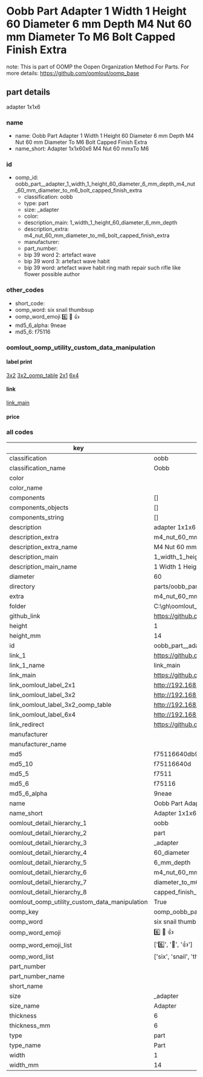 # Oobb Part  Adapter 1 Width 1 Height 60 Diameter 6 mm Depth M4 Nut 60 mm Diameter To M6 Bolt Capped Finish Extra  

note: This is part of OOMP the Oopen Organization Method For Parts. For more details: https://github.com/oomlout/oomp_base

##  part details
  



 adapter 1x1x6



### name
* name: Oobb Part  Adapter 1 Width 1 Height 60 Diameter 6 mm Depth M4 Nut 60 mm Diameter To M6 Bolt Capped Finish Extra
* name_short: Adapter 1x1x60x6 M4 Nut 60 mmxTo M6
### id
* oomp_id: oobb_part__adapter_1_width_1_height_60_diameter_6_mm_depth_m4_nut_60_mm_diameter_to_m6_bolt_capped_finish_extra
  * classification: oobb
  * type: part
  * size: _adapter
  * color: 
  * description_main: 1_width_1_height_60_diameter_6_mm_depth
  * description_extra: m4_nut_60_mm_diameter_to_m6_bolt_capped_finish_extra
  * manufacturer: 
  * part_number: 
  * bip 39 word 2: artefact wave
  * bip 39 word 3: artefact wave habit
  * bip 39 word: artefact wave habit ring math repair such rifle like flower possible author

### other_codes
* short_code: 
* oomp_word: six snail thumbsup
* oomp_word_emoji :six: :snail: :thumbsup:
* md5_6_alpha: 9neae
* md5_6: f75116






### oomlout_oomp_utility_custom_data_manipulation
#### label print
[3x2](http://192.168.1.245:1112/?label=oomp%209neae)
[3x2_oomp_table](http://192.168.1.108:1112/?label=oomp%209neae)
[2x1](http://192.168.1.242:1112/?label=oomp%209neae)
[6x4](http://192.168.1.55:1112/?label=oomp%209neae)    

#### link

[link_main](https://github.com/oomlout/oomlout_oobb_version_4_generated_parts/tree/main/navigation_oomp/oobb/part/_adapter/1_width_1_height_60_diameter_6_mm_depth/m4_nut_60_mm_diameter_to_m6_bolt_capped_finish_extra/part)                              

#### price







### all codes 
| key | value |  
| --- | --- |  
| classification | oobb |  
| classification_name | Oobb |  
| color |  |  
| color_name |  |  
| components | [] |  
| components_objects | [] |  
| components_string | [] |  
| description |  adapter 1x1x6 |  
| description_extra | m4_nut_60_mm_diameter_to_m6_bolt_capped_finish_extra |  
| description_extra_name | M4 Nut 60 mm Diameter To M6 Bolt Capped Finish Extra |  
| description_main | 1_width_1_height_60_diameter_6_mm_depth |  
| description_main_name | 1 Width 1 Height 60 Diameter 6 mm Depth |  
| diameter | 60 |  
| directory | parts/oobb_part__adapter_1_width_1_height_60_diameter_6_mm_depth_m4_nut_60_mm_diameter_to_m6_bolt_capped_finish_extra |  
| extra | m4_nut_60_mm_diameter_to_m6_bolt_capped_finish |  
| folder | C:\gh\oomlout_oobb_version_4_generated_parts\parts\oobb_part__adapter_1_width_1_height_60_diameter_6_mm_depth_m4_nut_60_mm_diameter_to_m6_bolt_capped_finish_extra |  
| github_link | https://github.com/oomlout/oomlout_oomp_part_src/tree/main/parts/oobb_part__adapter_1_width_1_height_60_diameter_6_mm_depth_m4_nut_60_mm_diameter_to_m6_bolt_capped_finish_extra |  
| height | 1 |  
| height_mm | 14 |  
| id | oobb_part__adapter_1_width_1_height_60_diameter_6_mm_depth_m4_nut_60_mm_diameter_to_m6_bolt_capped_finish_extra |  
| link_1 | https://github.com/oomlout/oomlout_oobb_version_4_generated_parts/tree/main/navigation_oomp/oobb/part/_adapter/1_width_1_height_60_diameter_6_mm_depth/m4_nut_60_mm_diameter_to_m6_bolt_capped_finish_extra/part |  
| link_1_name | link_main |  
| link_main | https://github.com/oomlout/oomlout_oobb_version_4_generated_parts/tree/main/navigation_oomp/oobb/part/_adapter/1_width_1_height_60_diameter_6_mm_depth/m4_nut_60_mm_diameter_to_m6_bolt_capped_finish_extra/part |  
| link_oomlout_label_2x1 | http://192.168.1.242:1112/?label=oomp%209neae |  
| link_oomlout_label_3x2 | http://192.168.1.245:1112/?label=oomp%209neae |  
| link_oomlout_label_3x2_oomp_table | http://192.168.1.108:1112/?label=oomp%209neae |  
| link_oomlout_label_6x4 | http://192.168.1.55:1112/?label=oomp%209neae |  
| link_redirect | https://github.com/oomlout/oomlout_oobb_version_4_generated_parts/tree/main/parts/oobb__adapter_01_01_60_06_ex_m4_nut_60_mm_diameter_to_m6_bolt_capped_finish |  
| manufacturer |  |  
| manufacturer_name |  |  
| md5 | f75116640db9bb0eda448ba0d07df867 |  
| md5_10 | f75116640d |  
| md5_5 | f7511 |  
| md5_6 | f75116 |  
| md5_6_alpha | 9neae |  
| name | Oobb Part  Adapter 1 Width 1 Height 60 Diameter 6 mm Depth M4 Nut 60 mm Diameter To M6 Bolt Capped Finish Extra |  
| name_short | Adapter 1x1x60x6 M4 Nut 60 mmxTo M6 |  
| oomlout_detail_hierarchy_1 | oobb |  
| oomlout_detail_hierarchy_2 | part |  
| oomlout_detail_hierarchy_3 | _adapter |  
| oomlout_detail_hierarchy_4 | 60_diameter |  
| oomlout_detail_hierarchy_5 | 6_mm_depth |  
| oomlout_detail_hierarchy_6 | m4_nut_60_mm |  
| oomlout_detail_hierarchy_7 | diameter_to_m6_bolt |  
| oomlout_detail_hierarchy_8 | capped_finish_extra |  
| oomlout_oomp_utility_custom_data_manipulation | True |  
| oomp_key | oomp_oobb_part__adapter_1_width_1_height_60_diameter_6_mm_depth_m4_nut_60_mm_diameter_to_m6_bolt_capped_finish_extra |  
| oomp_word | six snail thumbsup |  
| oomp_word_emoji | :six: :snail: :thumbsup: |  
| oomp_word_emoji_list | [':six:', ':snail:', ':thumbsup:'] |  
| oomp_word_list | ['six', 'snail', 'thumbsup'] |  
| part_number |  |  
| part_number_name |  |  
| short_name |  |  
| size | _adapter |  
| size_name |  Adapter |  
| thickness | 6 |  
| thickness_mm | 6 |  
| type | part |  
| type_name | Part |  
| width | 1 |  
| width_mm | 14 |  
